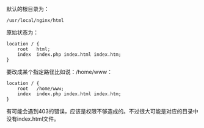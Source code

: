 默认的根目录为：
```
/usr/local/nginx/html
```
原始状态为：
```
location / {
    root   html;
    index  index.php index.html index.htm;
}
```
要改成某个指定路径比如说：/home/www：
```
location / {
    root   /home/www;
    index  index.php index.html index.htm;
}
```
有可能会遇到403的错误，应该是权限不够造成的。不过很大可能是对应的目录中没有index.html文件。
